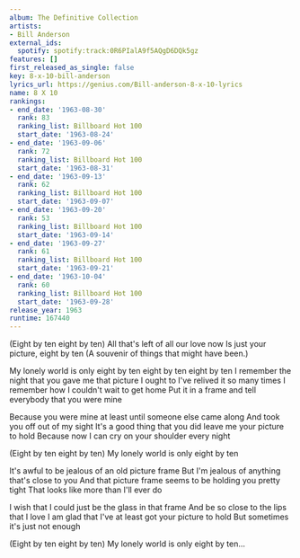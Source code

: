 ```yaml
---
album: The Definitive Collection
artists:
- Bill Anderson
external_ids:
  spotify: spotify:track:0R6PIalA9f5AQgD6DQk5gz
features: []
first_released_as_single: false
key: 8-x-10-bill-anderson
lyrics_url: https://genius.com/Bill-anderson-8-x-10-lyrics
name: 8 X 10
rankings:
- end_date: '1963-08-30'
  rank: 83
  ranking_list: Billboard Hot 100
  start_date: '1963-08-24'
- end_date: '1963-09-06'
  rank: 72
  ranking_list: Billboard Hot 100
  start_date: '1963-08-31'
- end_date: '1963-09-13'
  rank: 62
  ranking_list: Billboard Hot 100
  start_date: '1963-09-07'
- end_date: '1963-09-20'
  rank: 53
  ranking_list: Billboard Hot 100
  start_date: '1963-09-14'
- end_date: '1963-09-27'
  rank: 61
  ranking_list: Billboard Hot 100
  start_date: '1963-09-21'
- end_date: '1963-10-04'
  rank: 60
  ranking_list: Billboard Hot 100
  start_date: '1963-09-28'
release_year: 1963
runtime: 167440
---
```

(Eight by ten eight by ten)
All that's left of all our love now
Is just your picture, eight by ten
(A souvenir of things that might have been.)

My lonely world is only eight by ten eight by ten eight by ten
I remember the night that you gave me that picture I ought to
I've relived it so many times I remember how I couldn't wait to get home
Put it in a frame and tell everybody that you were mine

Because you were mine at least until someone else came along
And took you off out of my sight
It's a good thing that you did leave me your picture to hold
Because now I can cry on your shoulder every night

(Eight by ten eight by ten)
My lonely world is only eight by ten

It's awful to be jealous of an old picture frame
But I'm jealous of anything that's close to you
And that picture frame seems to be holding you pretty tight
That looks like more than I'll ever do

I wish that I could just be the glass in that frame
And be so close to the lips that I love
I am glad that I've at least got your picture to hold
But sometimes it's just not enough

(Eight by ten eight by ten)
My lonely world is only eight by ten...
